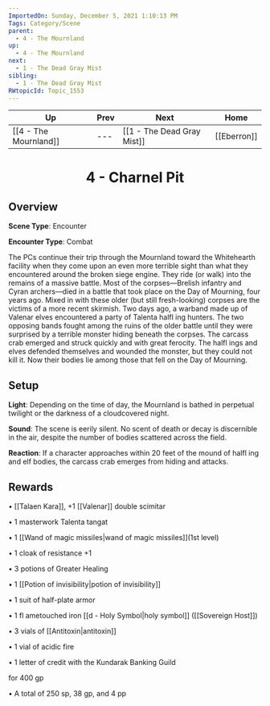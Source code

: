 ```yaml
---
ImportedOn: Sunday, December 5, 2021 1:10:13 PM
Tags: Category/Scene
parent:
  - 4 - The Mournland
up:
  - 4 - The Mournland
next:
  - 1 - The Dead Gray Mist
sibling:
  - 1 - The Dead Gray Mist
RWtopicId: Topic_1553
---
```


| Up | Prev | Next | Home |
|----|------|------|------|
| [[4 - The Mournland]] | --- | [[1 - The Dead Gray Mist]] | [[Eberron]] |

# <center>4 - Charnel Pit</center>

## Overview

**Scene Type**: Encounter

**Encounter Type**: Combat

The PCs continue their trip through the Mournland toward the Whitehearth facility when they come upon an even more terrible sight than what they encountered around the broken siege engine. They ride (or walk) into the remains of a massive battle. Most of the corpses—Brelish infantry and Cyran archers—died in a battle that took place on the Day of Mourning, four years ago. Mixed in with these older (but still fresh-looking) corpses are the victims of a more recent skirmish. Two days ago, a warband made up of Valenar elves encountered a party of Talenta halfl ing hunters. The two opposing bands fought among the ruins of the older battle until they were surprised by a terrible monster hiding beneath the corpses. The carcass crab emerged and struck quickly and with great ferocity. The halfl ings and elves defended themselves and wounded the monster, but they could not kill it. Now their bodies lie among those that fell on the Day of Mourning.

## Setup

**Light**: Depending on the time of day, the Mournland is bathed in perpetual twilight or the darkness of a cloudcovered night.

**Sound**: The scene is eerily silent. No scent of death or decay is discernible in the air, despite the number of bodies scattered across the field.

**Reaction**: If a character approaches within 20 feet of the mound of halfl ing and elf bodies, the carcass crab emerges from hiding and attacks.

## Rewards

• [[Talaen Kara]], +1 [[Valenar]] double scimitar

• 1 masterwork Talenta tangat

• 1 [[Wand of magic missiles|wand of magic missiles]](1st level)

• 1 cloak of resistance +1

• 3 potions of Greater Healing

• 1 [[Potion of invisibility|potion of invisibility]]

• 1 suit of half-plate armor

• 1 fl ametouched iron [[d - Holy Symbol|holy symbol]] ([[Sovereign Host]])

• 3 vials of [[Antitoxin|antitoxin]]

• 1 vial of acidic fire

• 1 letter of credit with the Kundarak Banking Guild

for 400 gp

• A total of 250 sp, 38 gp, and 4 pp
